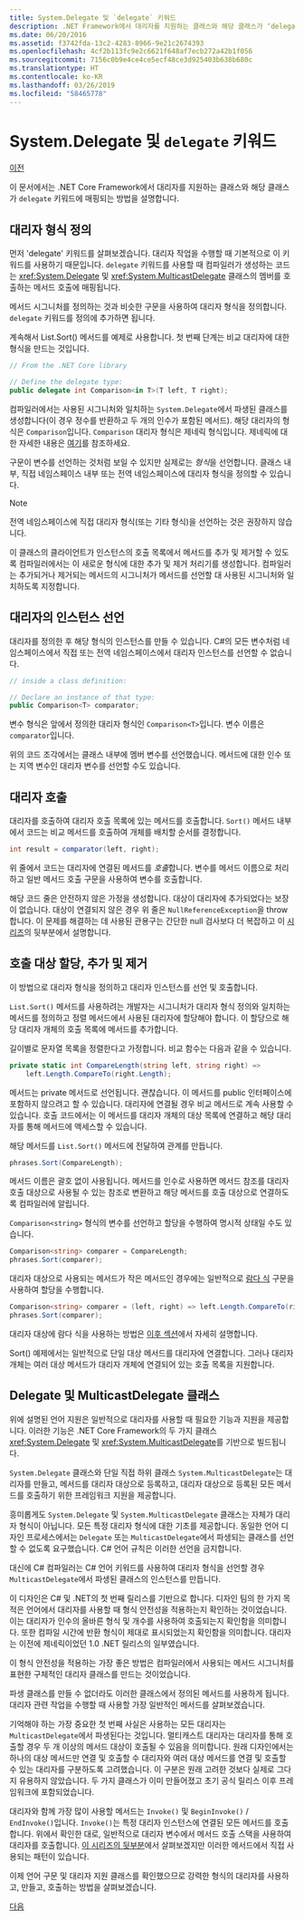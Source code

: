 ```yaml
---
title: System.Delegate 및 `delegate` 키워드
description: .NET Framework에서 대리자를 지원하는 클래스와 해당 클래스가 ‘delegate’ 키워드에 매핑되는 방법을 설명합니다.
ms.date: 06/20/2016
ms.assetid: f3742fda-13c2-4283-8966-9e21c2674393
ms.openlocfilehash: 4cf2b113fc9e2c6621f648af7ecb272a42b1f056
ms.sourcegitcommit: 7156c0b9e4ce4ce5ecf48ce3d925403b638b680c
ms.translationtype: HT
ms.contentlocale: ko-KR
ms.lasthandoff: 03/26/2019
ms.locfileid: "58465778"
---
```

# <a name="systemdelegate-and-the-delegate-keyword"></a>System.Delegate 및 `delegate` 키워드

[이전](delegates-overview.md)

이 문서에서는 .NET Core Framework에서 대리자를 지원하는 클래스와 해당 클래스가 `delegate` 키워드에 매핑되는 방법을 설명합니다.

## <a name="defining-delegate-types"></a>대리자 형식 정의

먼저 'delegate' 키워드를 살펴보겠습니다. 대리자 작업을 수행할 때 기본적으로 이 키워드를 사용하기 때문입니다. `delegate` 키워드를 사용할 때 컴파일러가 생성하는 코드는 <xref:System.Delegate> 및 <xref:System.MulticastDelegate> 클래스의 멤버를 호출하는 메서드 호출에 매핑됩니다. 

메서드 시그니처를 정의하는 것과 비슷한 구문을 사용하여 대리자 형식을 정의합니다. `delegate` 키워드를 정의에 추가하면 됩니다.

계속해서 List.Sort() 메서드를 예제로 사용합니다. 첫 번째 단계는 비교 대리자에 대한 형식을 만드는 것입니다.

```csharp
// From the .NET Core library

// Define the delegate type:
public delegate int Comparison<in T>(T left, T right);
```

컴파일러에서는 사용된 시그니처와 일치하는 `System.Delegate`에서 파생된 클래스를 생성합니다(이 경우 정수를 반환하고 두 개의 인수가 포함된 메서드). 해당 대리자의 형식은 `Comparison`입니다. `Comparison` 대리자 형식은 제네릭 형식입니다. 제네릭에 대한 자세한 내용은 [여기](generics.md)를 참조하세요.

구문이 변수를 선언하는 것처럼 보일 수 있지만 실제로는 *형식*을 선언합니다. 클래스 내부, 직접 네임스페이스 내부 또는 전역 네임스페이스에 대리자 형식을 정의할 수 있습니다.

> [!NOTE]
> 전역 네임스페이스에 직접 대리자 형식(또는 기타 형식)을 선언하는 것은 권장하지 않습니다. 

이 클래스의 클라이언트가 인스턴스의 호출 목록에서 메서드를 추가 및 제거할 수 있도록 컴파일러에서는 이 새로운 형식에 대한 추가 및 제거 처리기를 생성합니다. 컴파일러는 추가되거나 제거되는 메서드의 시그니처가 메서드를 선언할 대 사용된 시그니처와 일치하도록 지정합니다. 

## <a name="declaring-instances-of-delegates"></a>대리자의 인스턴스 선언

대리자를 정의한 후 해당 형식의 인스턴스를 만들 수 있습니다.
C#의 모든 변수처럼 네임스페이스에서 직접 또는 전역 네임스페이스에서 대리자 인스턴스를 선언할 수 없습니다.

```csharp
// inside a class definition:

// Declare an instance of that type:
public Comparison<T> comparator;
```

변수 형식은 앞에서 정의한 대리자 형식인 `Comparison<T>`입니다. 변수 이름은 `comparator`입니다.
 
 위의 코드 조각에서는 클래스 내부에 멤버 변수를 선언했습니다. 메서드에 대한 인수 또는 지역 변수인 대리자 변수를 선언할 수도 있습니다.

## <a name="invoking-delegates"></a>대리자 호출

대리자를 호출하여 대리자 호출 목록에 있는 메서드를 호출합니다. `Sort()` 메서드 내부에서 코드는 비교 메서드를 호출하여 개체를 배치할 순서를 결정합니다.

```csharp
int result = comparator(left, right);
```

위 줄에서 코드는 대리자에 연결된 메서드를 *호출*합니다.
변수를 메서드 이름으로 처리하고 일반 메서드 호출 구문을 사용하여 변수를 호출합니다.

해당 코드 줄은 안전하지 않은 가정을 생성합니다. 대상이 대리자에 추가되었다는 보장이 없습니다. 대상이 연결되지 않은 경우 위 줄은 `NullReferenceException`을 throw합니다. 이 문제를 해결하는 데 사용된 관용구는 간단한 null 검사보다 더 복잡하고 이 [시리즈](delegates-patterns.md)의 뒷부분에서 설명합니다.

## <a name="assigning-adding-and-removing-invocation-targets"></a>호출 대상 할당, 추가 및 제거

이 방법으로 대리자 형식을 정의하고 대리자 인스턴스를 선언 및 호출합니다.

`List.Sort()` 메서드를 사용하려는 개발자는 시그니처가 대리자 형식 정의와 일치하는 메서드를 정의하고 정렬 메서드에서 사용된 대리자에 할당해야 합니다. 이 할당으로 해당 대리자 개체의 호출 목록에 메서드를 추가합니다.

길이별로 문자열 목록을 정렬한다고 가정합니다. 비교 함수는 다음과 같을 수 있습니다.

```csharp
private static int CompareLength(string left, string right) =>
    left.Length.CompareTo(right.Length);
```

메서드는 private 메서드로 선언됩니다. 괜찮습니다. 이 메서드를 public 인터페이스에 포함하지 않으려고 할 수 있습니다. 대리자에 연결될 경우 비교 메서드로 계속 사용할 수 있습니다. 호출 코드에서는 이 메서드를 대리자 개체의 대상 목록에 연결하고 해당 대리자를 통해 메서드에 액세스할 수 있습니다.

해당 메서드를 `List.Sort()` 메서드에 전달하여 관계를 만듭니다.

```csharp
phrases.Sort(CompareLength);
```

메서드 이름은 괄호 없이 사용됩니다. 메서드를 인수로 사용하면 메서드 참조를 대리자 호출 대상으로 사용될 수 있는 참조로 변환하고 해당 메서드를 호출 대상으로 연결하도록 컴파일러에 알립니다.

`Comparison<string>` 형식의 변수를 선언하고 할당을 수행하여 명시적 상태일 수도 있습니다.

```csharp
Comparison<string> comparer = CompareLength;
phrases.Sort(comparer);
```

대리자 대상으로 사용되는 메서드가 작은 메서드인 경우에는 일반적으로 [람다 식](./programming-guide/statements-expressions-operators/lambda-expressions.md) 구문을 사용하여 할당을 수행합니다.

```csharp
Comparison<string> comparer = (left, right) => left.Length.CompareTo(right.Length);
phrases.Sort(comparer);
```

대리자 대상에 람다 식을 사용하는 방법은 [이후 섹션](delegates-patterns.md)에서 자세히 설명합니다.

Sort() 예제에서는 일반적으로 단일 대상 메서드를 대리자에 연결합니다. 그러나 대리자 개체는 여러 대상 메서드가 대리자 개체에 연결되어 있는 호출 목록을 지원합니다.

## <a name="delegate-and-multicastdelegate-classes"></a>Delegate 및 MulticastDelegate 클래스

위에 설명된 언어 지원은 일반적으로 대리자를 사용할 때 필요한 기능과 지원을 제공합니다. 이러한 기능은 .NET Core Framework의 두 가지 클래스 <xref:System.Delegate> 및 <xref:System.MulticastDelegate>를 기반으로 빌드됩니다.

`System.Delegate` 클래스와 단일 직접 하위 클래스 `System.MulticastDelegate`는 대리자를 만들고, 메서드를 대리자 대상으로 등록하고, 대리자 대상으로 등록된 모든 메서드를 호출하기 위한 프레임워크 지원을 제공합니다. 

흥미롭게도 `System.Delegate` 및 `System.MulticastDelegate` 클래스는 자체가 대리자 형식이 아닙니다. 모든 특정 대리자 형식에 대한 기초를 제공합니다. 동일한 언어 디자인 프로세스에서는 `Delegate` 또는 `MulticastDelegate`에서 파생되는 클래스를 선언할 수 없도록 요구했습니다. C# 언어 규칙은 이러한 선언을 금지합니다.
 
대신에 C# 컴파일러는 C# 언어 키워드를 사용하여 대리자 형식을 선언할 경우 `MulticastDelegate`에서 파생된 클래스의 인스턴스를 만듭니다.

이 디자인은 C# 및 .NET의 첫 번째 릴리스를 기반으로 합니다. 디자인 팀의 한 가지 목적은 언어에서 대리자를 사용할 때 형식 안전성을 적용하는지 확인하는 것이었습니다. 이는 대리자가 인수의 올바른 형식 및 개수를 사용하여 호출되는지 확인함을 의미합니다. 또한 컴파일 시간에 반환 형식이 제대로 표시되었는지 확인함을 의미합니다. 대리자는 이전에 제네릭이었던 1.0 .NET 릴리스의 일부였습니다.

이 형식 안전성을 적용하는 가장 좋은 방법은 컴파일러에서 사용되는 메서드 시그니처를 표현한 구체적인 대리자 클래스를 만드는 것이었습니다.

파생 클래스를 만들 수 없더라도 이러한 클래스에서 정의된 메서드를 사용하게 됩니다. 대리자 관련 작업을 수행할 때 사용할 가장 일반적인 메서드를 살펴보겠습니다.

기억해야 하는 가장 중요한 첫 번째 사실은 사용하는 모든 대리자는 `MulticastDelegate`에서 파생된다는 것입니다. 멀티캐스트 대리자는 대리자를 통해 호출할 경우 두 개 이상의 메서드 대상이 호출될 수 있음을 의미합니다. 원래 디자인에서는 하나의 대상 메서드만 연결 및 호출할 수 대리자와 여러 대상 메서드를 연결 및 호출할 수 있는 대리자를 구분하도록 고려했습니다. 이 구분은 원래 고려한 것보다 실제로 그다지 유용하지 않았습니다. 두 가지 클래스가 이미 만들어졌고 초기 공식 릴리스 이후 프레임워크에 포함되었습니다.

대리자와 함께 가장 많이 사용할 메서드는 `Invoke()` 및 `BeginInvoke()` / `EndInvoke()`입니다. `Invoke()`는 특정 대리자 인스턴스에 연결된 모든 메서드를 호출합니다. 위에서 확인한 대로, 일반적으로 대리자 변수에서 메서드 호출 스택을 사용하여 대리자를 호출합니다. [이 시리즈의 뒷부분](delegates-patterns.md)에서 살펴보겠지만 이러한 메서드에서 직접 사용되는 패턴이 있습니다.

이제 언어 구문 및 대리자 지원 클래스를 확인했으므로 강력한 형식의 대리자를 사용하고, 만들고, 호출하는 방법을 살펴보겠습니다.

[다음](delegates-strongly-typed.md)
